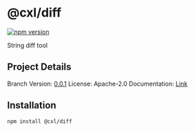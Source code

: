 # @cxl/diff 
	
[![npm version](https://badge.fury.io/js/%40cxl%2Fdiff.svg)](https://badge.fury.io/js/%40cxl%2Fdiff)

String diff tool

## Project Details

Branch Version: [0.0.1](https://npmjs.com/package/@cxl/diff/v/0.0.1)
License: Apache-2.0
Documentation: [Link](https://cxlio.github.io/cxl/diff)

## Installation

	npm install @cxl/diff

